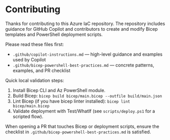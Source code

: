 # Contributing

Thanks for contributing to this Azure IaC repository. The repository includes guidance for GitHub Copilot and contributors to create and modify Bicep templates and PowerShell deployment scripts.

Please read these files first:

- `.github/copilot-instructions.md` — high-level guidance and examples used by Copilot
- `.github/bicep-powershell-best-practices.md` — concrete patterns, examples, and PR checklist

Quick local validation steps:

1. Install Bicep CLI and Az PowerShell module.
2. Build Bicep: `bicep build bicep/main.bicep --outfile build/main.json`
3. Lint Bicep (if you have bicep linter installed): `bicep lint bicep/main.bicep`
4. Validate deployment with Test/WhatIf (see `scripts/deploy.ps1` for a scripted flow).

When opening a PR that touches Bicep or deployment scripts, ensure the checklist in `.github/bicep-powershell-best-practices.md` is satisfied.
